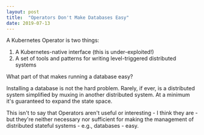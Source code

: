 ```yaml
---
layout: post
title:  "Operators Don't Make Databases Easy"
date: 2019-07-13
---
```


A Kubernetes Operator is two things:

1. A Kubernetes-native interface (this is under-exploited!)
2. A set of tools and patterns for writing level-triggered distributed
   systems

What part of that makes running a database easy?

Installing a database is not the hard problem. Rarely, if ever, is a
distributed system simplified by muxing in another distributed system.
At a minimum it's guaranteed to expand the state space.

This isn't to say that Operators aren't useful or interesting - I
think they are - but they're neither necessary nor sufficient for
making the management of distributed stateful systems - e.g.,
databases - easy.
